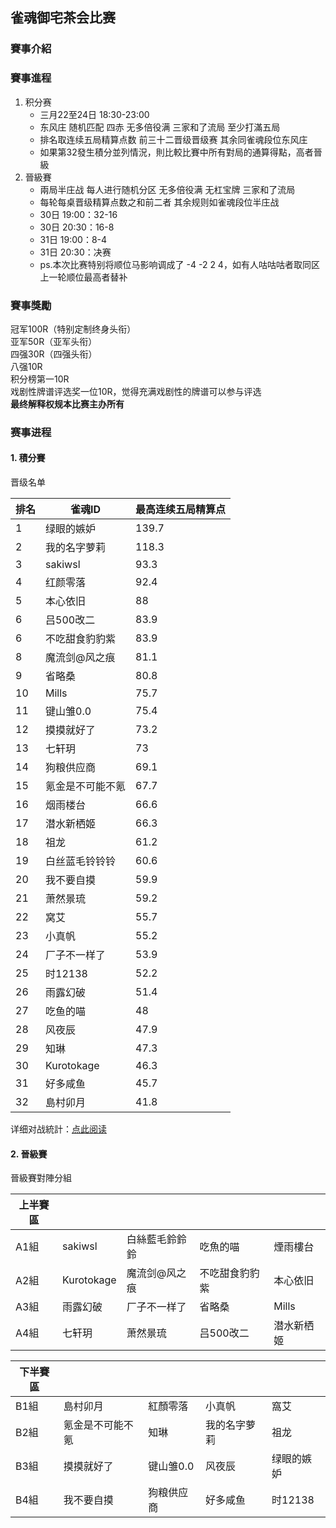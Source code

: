 ## 雀魂御宅茶会比赛
### 賽事介紹

### 賽事進程
1. 积分赛
   - 三月22至24日 18:30-23:00
   - 东风庄 随机匹配 四赤 无多倍役满 三家和了流局 至少打滿五局
   - 排名取连续五局精算点数 前三十二晋级晋级赛 其余同雀魂段位东风庄
   - 如果第32發生積分並列情況，則比較比賽中所有對局的通算得點，高者晉級
2. 晉級賽
   - 兩局半庄战 每人进行随机分区 无多倍役满 无杠宝牌 三家和了流局
   - 每轮每桌晋级精算点数之和前二者 其余规则如雀魂段位半庄战
   - 30日 19:00：32-16
   - 30日 20:30：16-8
   - 31日 19:00：8-4
   - 31日 20:30：决赛
   - ps.本次比赛特别将顺位马影响调成了 -4 -2 2 4，如有人咕咕咕者取同区上一轮顺位最高者替补

### 賽事獎勵
冠军100R（特别定制终身头衔）  
亚军50R（亚军头衔）  
四强30R（四强头衔）  
八强10R  
积分榜第一10R  
戏剧性牌谱评选奖一位10R，觉得充满戏剧性的牌谱可以参与评选  
**最终解释权规本比赛主办所有**

### 赛事进程
#### 1. 積分賽
晋级名单

排名|雀魂ID|最高连续五局精算点
-|-|-
1|绿眼的嫉妒|139.7
2|我的名字萝莉|118.3
3|sakiwsl|93.3
4|红颜零落|92.4
5|本心依旧|88
6|吕500改二|83.9
6|不吃甜食豹豹紫|83.9
8|魔流剑@风之痕|81.1
9|省略桑|80.8
10|Mills|75.7
11|键山雏0.0|75.4
12|摸摸就好了|73.2
13|七轩玥|73
14|狗粮供应商|69.1
15|氪金是不可能不氪|67.7
16|烟雨楼台|66.6
17|潜水新栖姬|66.3
18|祖龙|61.2
19|白丝蓝毛铃铃铃|60.6
20|我不要自摸|59.9
21|萧然景琉|59.2
22|窝艾|55.7
23|小真帆|55.2
24|厂子不一样了|53.9
25|时12138|52.2
26|雨露幻破|51.4
27|吃鱼的喵|48
28|风夜辰|47.9
29|知琳|47.3
30|Kurotokage|46.3
31|好多咸鱼|45.7
32|島村卯月|41.8

详细对战統計：[点此阅读](https://yuuyuyuko.github.io/uuz/%E9%9B%80%E9%AD%82%E7%89%8C%E8%B0%B1%E8%AE%B0%E5%BD%95-%E8%B5%9B%E4%BA%8B202472-%E7%AC%AC%E4%B8%80%E5%B1%8A%E5%BE%A1%E5%AE%85%E4%B8%AA%E4%BA%BA%E5%8F%8B%E8%B0%8A%E8%B5%9B_result.txt)

#### 2. 晉級賽  
晉級賽對陣分組

上半賽區|||||
-|-|-|-|-
A1組|sakiwsl|白絲藍毛鈴鈴鈴|吃魚的喵|煙雨樓台
A2組|Kurotokage|魔流剑@风之痕|不吃甜食豹豹紫|本心依旧
A3組|雨露幻破|厂子不一样了|省略桑|Mills
A4組|七轩玥|萧然景琉|吕500改二|潜水新栖姬

下半賽區|||||
-|-|-|-|-
B1組|島村卯月|紅顏零落|小真帆|窩艾
B2組|氪金是不可能不氪|知琳|我的名字萝莉|祖龙
B3組|摸摸就好了|键山雏0.0|风夜辰|绿眼的嫉妒
B4組|我不要自摸|狗粮供应商|好多咸鱼|时12138
